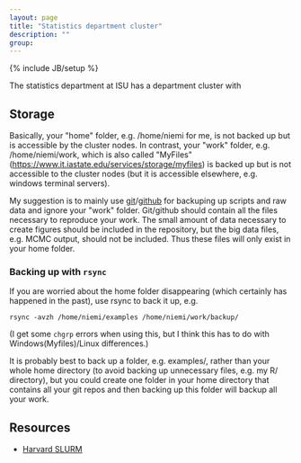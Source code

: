 ```yaml
---
layout: page
title: "Statistics department cluster"
description: ""
group: 
---
```

{% include JB/setup %}

The statistics department at ISU has a department cluster with 

## Storage

Basically, your "home" folder, e.g. /home/niemi for me, is not backed up but is accessible by the cluster nodes. 
In contrast, your "work" folder, e.g. /home/niemi/work, which is also called "MyFiles" (https://www.it.iastate.edu/services/storage/myfiles) is backed up but is not accessible to the cluster nodes (but it is accessible elsewhere, e.g. windows terminal servers).

My suggestion is to mainly use [git](https://git-scm.com/)/[github](https://github.com/) for backuping up scripts and raw data and ignore your "work" folder.
Git/github should contain all the files necessary to reproduce your work. 
The small amount of data necessary to create figures should be included in the repository, but the big data files, e.g. MCMC output, should not be included. 
Thus these files will only exist in your home folder. 

### Backing up with `rsync`

If you are worried about the home folder disappearing (which certainly has happened in the past), use rsync to back it up, e.g.

    rsync -avzh /home/niemi/examples /home/niemi/work/backup/

(I get some `chgrp` errors when using this, but I think this has to do with Windows(Myfiles)/Linux differences.)

It is probably best to back up a folder, e.g. examples/, rather than your whole home directory (to avoid backing up unnecessary files, e.g. my R/ directory), but you could create one folder in your home directory that contains all your git repos and then backing up this folder will backup all your work.


## Resources

- [Harvard SLURM](https://rc.fas.harvard.edu/resources/running-jobs/)
